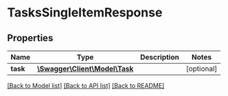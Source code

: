 # TasksSingleItemResponse

## Properties
Name | Type | Description | Notes
------------ | ------------- | ------------- | -------------
**task** | [**\Swagger\Client\Model\Task**](Task.md) |  | [optional] 

[[Back to Model list]](../README.md#documentation-for-models) [[Back to API list]](../README.md#documentation-for-api-endpoints) [[Back to README]](../README.md)


